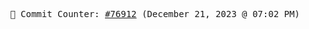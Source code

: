 <p align="center">
    <samp>
        📮 Commit Counter: <a href="https://github.com/Javascript-void0/Javascript-void0/commits/main">#76912</a> (December 21, 2023 @ 07:02 PM)
    </samp>
</p>